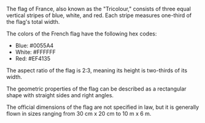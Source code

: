 The flag of France, also known as the "Tricolour," consists of three equal vertical stripes of blue, white, and red. Each stripe measures one-third of the flag's total width.

The colors of the French flag have the following hex codes:
- Blue: #0055A4
- White: #FFFFFF
- Red: #EF4135

The aspect ratio of the flag is 2:3, meaning its height is two-thirds of its width.

The geometric properties of the flag can be described as a rectangular shape with straight sides and right angles.

The official dimensions of the flag are not specified in law, but it is generally flown in sizes ranging from 30 cm x 20 cm to 10 m x 6 m.